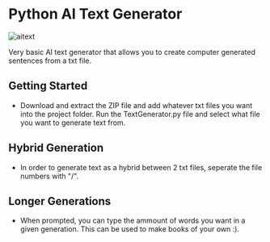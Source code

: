 


# Python AI Text Generator

![aitext](https://user-images.githubusercontent.com/104178704/194967192-2cd32f26-1b9d-4cbc-bc91-c483e4e844b7.png)

Very basic AI text generator that allows you to create computer generated sentences from a txt file.


## Getting Started

- Download and extract the ZIP file and add whatever txt files you want into the project folder. Run the TextGenerator.py file and select what file you want to generate text from.



## Hybrid Generation

- In order to generate text as a hybrid between 2 txt files, seperate the file numbers with "/".


## Longer Generations

- When prompted, you can type the ammount of words you want in  a given generation. This can be used to make books of your own :).
